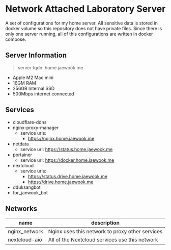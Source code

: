 # Network Attached Laboratory Server

A set of configurations for my home server. All sensitive data is stored in docker volume so this repository does not have private files. Since there is only one server running, all of this configurations are written in docker compose.

## Server Information

> server fqdn: home.jaewook.me

- Apple M2 Mac mini
- 16GM RAM
- 256GB Internal SSD
- 500Mbps internet connected

## Services

- cloudflare-ddns
- nginx-proxy-manager
  - service urls:
    - https://nginx.home.jaewook.me
- netdata
  - service url: https://status.home.jaewook.me
- portainer
  - service url: https://docker.home.jaewook.me
- nextcloud
  - service urls:
    - https://status.drive.home.jaewook.me
    - https://drive.home.jaewook.me
- dduksangbot
- for_jaewook_bot

## Networks

| name | description |
|------|-------------|
| nginx_network | Nginx uses this network to proxy other services |
| nextcloud-aio | All of the Nextcloud services use this network |
